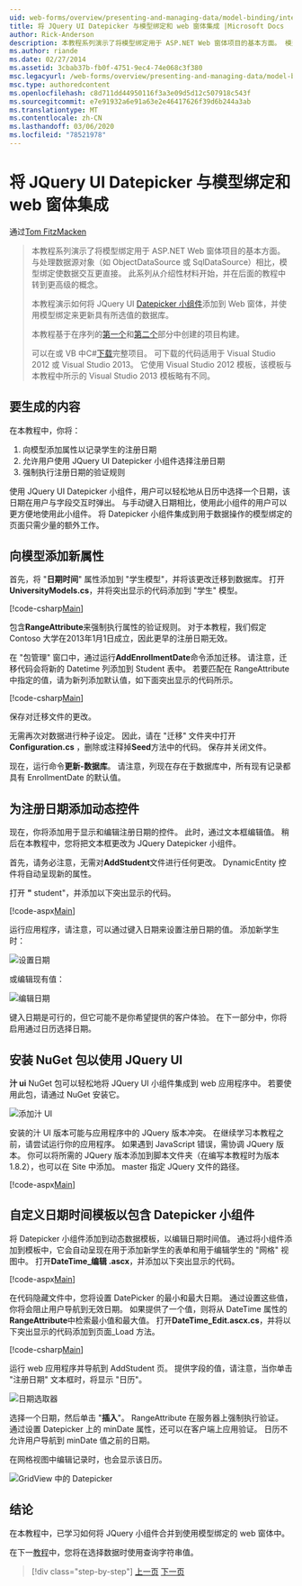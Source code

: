 ```yaml
---
uid: web-forms/overview/presenting-and-managing-data/model-binding/integrating-jquery-ui
title: 将 JQuery UI Datepicker 与模型绑定和 web 窗体集成 |Microsoft Docs
author: Rick-Anderson
description: 本教程系列演示了将模型绑定用于 ASP.NET Web 窗体项目的基本方面。 模型绑定使数据交互更加直接-。
ms.author: riande
ms.date: 02/27/2014
ms.assetid: 3cbab37b-fb0f-4751-9ec4-74e068c3f380
msc.legacyurl: /web-forms/overview/presenting-and-managing-data/model-binding/integrating-jquery-ui
msc.type: authoredcontent
ms.openlocfilehash: c8d711dd44950116f3a3e09d5d12c507918c543f
ms.sourcegitcommit: e7e91932a6e91a63e2e46417626f39d6b244a3ab
ms.translationtype: MT
ms.contentlocale: zh-CN
ms.lasthandoff: 03/06/2020
ms.locfileid: "78521978"
---
```

# <a name="integrating-jquery-ui-datepicker-with-model-binding-and-web-forms"></a>将 JQuery UI Datepicker 与模型绑定和 web 窗体集成

通过[Tom FitzMacken](https://github.com/tfitzmac)

> 本教程系列演示了将模型绑定用于 ASP.NET Web 窗体项目的基本方面。 与处理数据源对象（如 ObjectDataSource 或 SqlDataSource）相比，模型绑定使数据交互更直接。 此系列从介绍性材料开始，并在后面的教程中转到更高级的概念。
> 
> 本教程演示如何将 JQuery UI [Datepicker 小组件](http://jqueryui.com/datepicker/)添加到 Web 窗体，并使用模型绑定来更新具有所选值的数据库。
> 
> 本教程基于在序列的[第一个](retrieving-data.md)和[第二个](updating-deleting-and-creating-data.md)部分中创建的项目构建。
> 
> 可以在或 VB 中C#[下载](https://go.microsoft.com/fwlink/?LinkId=286116)完整项目。 可下载的代码适用于 Visual Studio 2012 或 Visual Studio 2013。 它使用 Visual Studio 2012 模板，该模板与本教程中所示的 Visual Studio 2013 模板略有不同。

## <a name="what-youll-build"></a>要生成的内容

在本教程中，你将：

1. 向模型添加属性以记录学生的注册日期
2. 允许用户使用 JQuery UI Datepicker 小组件选择注册日期
3. 强制执行注册日期的验证规则

使用 JQuery UI Datepicker 小组件，用户可以轻松地从日历中选择一个日期，该日期在用户与字段交互时弹出。 与手动键入日期相比，使用此小组件的用户可以更方便地使用此小组件。 将 Datepicker 小组件集成到用于数据操作的模型绑定的页面只需少量的额外工作。

## <a name="add-a-new-property-to-the-model"></a>向模型添加新属性

首先，将 "**日期时间**" 属性添加到 "学生模型"，并将该更改迁移到数据库。 打开**UniversityModels.cs**，并将突出显示的代码添加到 "学生" 模型。

[!code-csharp[Main](integrating-jquery-ui/samples/sample1.cs?highlight=16-18)]

包含**RangeAttribute**来强制执行属性的验证规则。 对于本教程，我们假定 Contoso 大学在2013年1月1日成立，因此更早的注册日期无效。

在 "包管理" 窗口中，通过运行**AddEnrollmentDate**命令添加迁移。 请注意，迁移代码会将新的 Datetime 列添加到 Student 表中。 若要匹配在 RangeAttribute 中指定的值，请为新列添加默认值，如下面突出显示的代码所示。

[!code-csharp[Main](integrating-jquery-ui/samples/sample2.cs?highlight=11)]

保存对迁移文件的更改。

无需再次对数据进行种子设定。 因此，请在 "迁移" 文件夹中打开**Configuration.cs** ，删除或注释掉**Seed**方法中的代码。 保存并关闭文件。

现在，运行命令**更新-数据库**。 请注意，列现在存在于数据库中，所有现有记录都具有 EnrollmentDate 的默认值。

## <a name="add-dynamic-controls-for-enrollment-date"></a>为注册日期添加动态控件

现在，你将添加用于显示和编辑注册日期的控件。 此时，通过文本框编辑值。 稍后在本教程中，您将把文本框更改为 JQuery Datepicker 小组件。

首先，请务必注意，无需对**AddStudent**文件进行任何更改。 DynamicEntity 控件将自动呈现新的属性。

打开 **"** student"，并添加以下突出显示的代码。

[!code-aspx[Main](integrating-jquery-ui/samples/sample3.aspx?highlight=13)]

运行应用程序，请注意，可以通过键入日期来设置注册日期的值。 添加新学生时：

![设置日期](integrating-jquery-ui/_static/image1.png)

或编辑现有值：

![编辑日期](integrating-jquery-ui/_static/image2.png)

键入日期是可行的，但它可能不是你希望提供的客户体验。 在下一部分中，你将启用通过日历选择日期。

## <a name="install-nuget-package-to-work-with-jquery-ui"></a>安装 NuGet 包以使用 JQuery UI

**汁 ui** NuGet 包可以轻松地将 JQuery UI 小组件集成到 web 应用程序中。 若要使用此包，请通过 NuGet 安装它。

![添加汁 UI](integrating-jquery-ui/_static/image3.png)

安装的汁 UI 版本可能与应用程序中的 JQuery 版本冲突。 在继续学习本教程之前，请尝试运行你的应用程序。 如果遇到 JavaScript 错误，需协调 JQuery 版本。 你可以将所需的 JQuery 版本添加到脚本文件夹（在编写本教程时为版本1.8.2），也可以在 Site 中添加。 master 指定 JQuery 文件的路径。

[!code-aspx[Main](integrating-jquery-ui/samples/sample4.aspx)]

## <a name="customize-datetime-template-to-include-datepicker-widget"></a>自定义日期时间模板以包含 Datepicker 小组件

将 Datepicker 小组件添加到动态数据模板，以编辑日期时间值。 通过将小组件添加到模板中，它会自动呈现在用于添加新学生的表单和用于编辑学生的 "网格" 视图中。 打开**DateTime\_编辑 .ascx**，并添加以下突出显示的代码。

[!code-aspx[Main](integrating-jquery-ui/samples/sample5.aspx?highlight=3)]

在代码隐藏文件中，您将设置 DatePicker 的最小和最大日期。 通过设置这些值，你将会阻止用户导航到无效日期。 如果提供了一个值，则将从 DateTime 属性的**RangeAttribute**中检索最小值和最大值。 打开**DateTime\_Edit.ascx.cs**，并将以下突出显示的代码添加到页面\_Load 方法。

[!code-csharp[Main](integrating-jquery-ui/samples/sample6.cs?highlight=9-14)]

运行 web 应用程序并导航到 AddStudent 页。 提供字段的值，请注意，当你单击 "注册日期" 文本框时，将显示 "日历"。

![日期选取器](integrating-jquery-ui/_static/image4.png)

选择一个日期，然后单击 "**插入**"。 RangeAttribute 在服务器上强制执行验证。 通过设置 Datepicker 上的 minDate 属性，还可以在客户端上应用验证。 日历不允许用户导航到 minDate 值之前的日期。

在网格视图中编辑记录时，也会显示该日历。

![GridView 中的 Datepicker](integrating-jquery-ui/_static/image5.png)

## <a name="conclusion"></a>结论

在本教程中，已学习如何将 JQuery 小组件合并到使用模型绑定的 web 窗体中。

在下一[教程](using-query-string-values-to-retrieve-data.md)中，您将在选择数据时使用查询字符串值。

> [!div class="step-by-step"]
> [上一页](sorting-paging-and-filtering-data.md)
> [下一页](using-query-string-values-to-retrieve-data.md)

